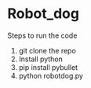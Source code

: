 # Robot_dog

Steps to run the code
1. git clone the repo 
2. Install python
3. pip install pybullet
4. python robotdog.py
